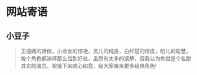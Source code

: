 
# 网站寄语

## 小豆子

> 王语嫣的娇俏，小龙女的惊艳，灵儿的纯良，白纤楚的俏皮，盼儿的聪慧，每个角色都演绎那么恰到好处，虽然有太多的误解，但我认为你就是个名副其实的演员。祝接下来顺心如意，给大家带来更多经典角色!
